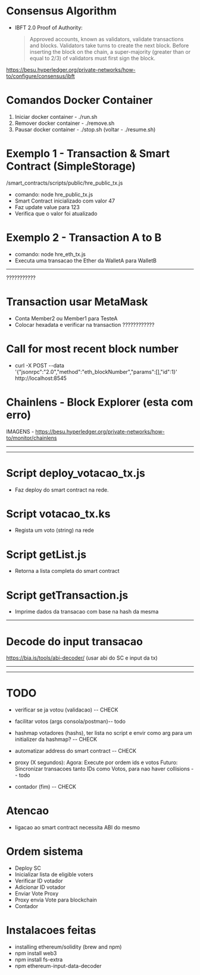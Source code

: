 # Consensus Algorithm
- IBFT 2.0 Proof of Authority: 
    > Approved accounts, known as validators, validate transactions and blocks. Validators take turns to create the next block. Before inserting the block on the chain, a  super-majority (greater than or equal to 2/3) of validators must first sign the block.

https://besu.hyperledger.org/private-networks/how-to/configure/consensus/ibft

# Comandos Docker Container
1. Iniciar docker container - ./run.sh
2. Remover docker container - ./remove.sh
3. Pausar docker container - ./stop.sh (voltar - ./resume.sh)

# Exemplo 1 - Transaction & Smart Contract (SimpleStorage)
/smart_contracts/scripts/public/hre_public_tx.js

- comando: node hre_public_tx.js
- Smart Contract inicializado com valor 47
- Faz update value para 123
- Verifica que o valor foi atualizado

# Exemplo 2 - Transaction A to B

- comando: node hre_eth_tx.js
- Executa uma transacao the Ether da WalletA para WalletB

----------------------------------------------------

???????????
# Transaction usar MetaMask
- Conta Member2 ou Member1 para TesteA
- Colocar hexadata e verificar na transaction
????????????


# Call for most recent block number

- curl -X POST --data '{"jsonrpc":"2.0","method":"eth_blockNumber","params":[],"id":1}' http://localhost:8545


# Chainlens - Block Explorer (esta com erro)

IMAGENS - https://besu.hyperledger.org/private-networks/how-to/monitor/chainlens

----------------------------------------------------
----------------------------------------------------


# Script deploy_votacao_tx.js
 - Faz deploy do smart contract na rede.

# Script votacao_tx.ks
 - Regista um voto (string) na rede

# Script getList.js
- Retorna a lista completa do smart contract

# Script getTransaction.js
- Imprime dados da transacao com base na hash da mesma

----------------------------------------------------

# Decode do input transacao

https://bia.is/tools/abi-decoder/ (usar abi do SC e input da tx)


----------------------------------------------------
----------------------------------------------------

# TODO
- verificar se ja votou (validacao) -- CHECK
- facilitar votos (args consola/postman)-- todo
- hashmap votadores (hashs), ter lista no script e envir como arg para um initializer da hashmap? -- CHECK
- automatizar address do smart contract -- CHECK

- proxy (X segundos):
    Agora: Execute por ordem ids e votos
    Futuro: Sincronizar transacoes tanto IDs como Votos, para nao haver collisions -- todo
- contador (fim) -- CHECK



# Atencao
- ligacao ao smart contract necessita ABI do mesmo

# Ordem sistema
- Deploy SC
- Inicializar lista de eligible voters
- Verificar ID votador
- Adicionar ID votador
- Enviar Vote Proxy
- Proxy envia Vote para blockchain
- Contador























# Instalacoes feitas
- installing ethereum/solidity (brew and npm)
- npm install web3
- npm install fs-extra
- npm ethereum-input-data-decoder